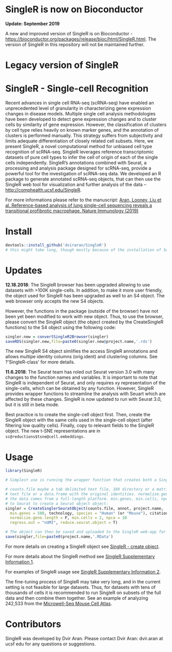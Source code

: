 # SingleR is now on Bioconductor

**Update: September 2019** 

A new and improved version of SingleR is on Bioconductor - https://bioconductor.org/packages/release/bioc/html/SingleR.html. The version of SingleR in this repository will not be maintained further.

# Legacy version of SingleR

# SingleR - Single-cell Recognition

Recent advances in single cell RNA-seq (scRNA-seq) have enabled an unprecedented level of granularity in characterizing gene expression changes in disease models. Multiple single cell analysis methodologies have been developed to detect gene expression changes and to cluster cells by similarity of gene expression. However, the classification of clusters by cell type relies heavily on known marker genes, and the annotation of clusters is performed manually. This strategy suffers from subjectivity and limits adequate differentiation of closely related cell subsets. Here, we present SingleR, a novel computational method for unbiased cell type recognition of scRNA-seq. SingleR leverages reference transcriptomic datasets of pure cell types to infer the cell of origin of each of the single cells independently. SingleR’s annotations combined with Seurat, a processing and analysis package designed for scRNA-seq, provide a powerful tool for the investigation of scRNA-seq data. We developed an R package to generate annotated scRNA-seq objects, that can then use the SingleR web tool for visualization and further analysis of the data – <http://comphealth.ucsf.edu/SingleR>.

For more informations please refer to the manuscript: [Aran, Looney, Liu et al. Reference-based analysis of lung single-cell sequencing reveals a transitional profibrotic macrophage. Nature Immunology (2019)](https://www.nature.com/articles/s41590-018-0276-y)

# Install

```R
devtools::install_github('dviraran/SingleR')
# this might take long, though mostly because of the installation of Seurat.
```

# Updates

**12.18.2018**: The SingleR browser has been upgraded allowing to use datasets with >100K single-cells. In addition, to make it more user friendly, the object used for SingleR has been upgraded as well to an S4 object. The web browser only accepts the new S4 objects. 

However, the functions in the package (outside of the browser) have not been yet been modified to work with new object. Thus, to use the browser, please convert the SingleR object (the object created by the CreateSingleR functions) to the S4 object using the following code:

```R
singler.new = convertSingleR2Browser(singler)
saveRDS(singler.new,file=paste0(singler.new@project.name,'.rds')
```

The new SingleR S4 object simlifies the access SingleR annotations and allows multipe identity columns (orig.ident) and clustering columns. See ?'SingleR-class' for more details.

**11.6.2018**: The Seurat team has roled out Seurat version 3.0 with many changes to the function names and variables. It is important to note that SingleR is independent of Seurat, and only requires xy representation of the single-cells, which can be obtained by any function. However, SingleR provides wrapper functions to streamline the analysis with Seuart which are affected by these changes. SingleR is now updated to run with Seurat 3.0, but it is still in beta mode. 

Best practice is to create the single-cell object first. Then, create the SingleR object with the same cells used in the single-cell object (after filtering low quality cells). Finally, copy to relevant fields to the SingleR object. The new t-SNE representations are in 
`sc@reductions$tsne@cell.embeddings`.

# Usage

```R
library(SingleR)

# Simplest use is running the wrapper function that creates both a SingleR and Seurat object:

# counts.file maybe a tab delimited text file, 10X directory or a matrix. annot is a tab delimited 
# text file or a data.frame with the original identities. normalize.gene.length should be true if 
# the data comes from a full-length platform. min.genes, min.cells, npca and regress.out are passed 
# to Seurat to create a Seurat object object:
singler = CreateSinglerSeuratObject(counts.file, annot, project.name,
  min.genes = 500, technology, species = "Human" (or "Mouse"), citation,
  normalize.gene.length = F, min.cells = 2, npca = 10
  regress.out = "nUMI", reduce.seurat.object = T)

# The object can then be saved and uploaded to the SingleR web-app for further analysis and visualization or using functions available in the SingleR package (see vignette).
save(singler,file=paste0(project.name,'.RData')
```

For more details on creating a SingleR object see [SingleR - create object](http://comphealth.ucsf.edu/SingleR/SingleR_create.html).

For more details about the SingleR method see [SingleR Supplementary Information 1](http://comphealth.ucsf.edu/SingleR/SupplementaryInformation1.html).

For examples of SingleR usage see [SingleR Supplementary Information 2](http://comphealth.ucsf.edu/SingleR/SupplementaryInformation2.html).

The fine-tuning process of SingleR may take very long, and in the current setting is not feasible for large datasets. Thus, for datasets with tens of thousands of cells it is recommended to run SingleR on subsets of the full data and then combine them together. See an example of analyzing 242,533 from the [Microwell-Seq Mouse Cell Atlas](http://comphealth.ucsf.edu/SingleR/SingleR.MCA.html).

# Contributors

SingleR was developed by Dvir Aran. Please contact Dvir Aran: dvir.aran at ucsf edu for any questions or suggestions.

